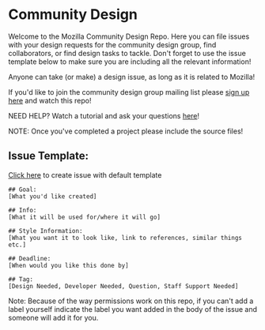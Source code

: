 # Community Design

Welcome to the Mozilla Community Design Repo. Here you can file issues with your design requests for the community design group, find collaborators, or find design tasks to tackle. Don't forget to use the issue template below to make sure you are including all the relevant information!

Anyone can take (or make) a design issue, as long as it is related to Mozilla!

If you'd like to join the community design group mailing list please [sign up here](http://ow.ly/WgQ9S) and watch this repo!

NEED HELP? Watch a tutorial and ask your questions [here](https://discourse.mozilla-community.org/t/love-community-design-but-not-comfortable-with-github/6626)!

NOTE: Once you've completed a project please include the source files!

## Issue Template: 

[Click here](https://github.com/mozilla/Community-Design/issues/new?body=%23%23%20Goal%3A%20%0A%5BWhat%20you%27d%20like%20created%5D%0A%0A%23%23%20Info%3A%20%0A%5BWhat%20it%20will%20be%20used%20for%2Fwhere%20it%20will%20go%5D%0A%0A%23%23%20Style%20Information%3A%20%0A%5BWhat%20you%20want%20it%20to%20look%20like%2C%20link%20to%20references%2C%20similar%20things%20etc.%5D%0A%0A%23%23%20Deadline%3A%20%0A%5BWhen%20would%20you%20like%20this%20done%20by%5D%0A%0A%23%23%20Tag%3A%20%0A%5BDesign%20Needed%2C%20Developer%20Needed%2C%20Question%2C%20Staff%20Support%20Needed%5D) to create issue with default template

```
## Goal: 
[What you'd like created]

## Info: 
[What it will be used for/where it will go]

## Style Information: 
[What you want it to look like, link to references, similar things etc.]

## Deadline: 
[When would you like this done by]

## Tag: 
[Design Needed, Developer Needed, Question, Staff Support Needed]
```

Note: Because of the way permissions work on this repo, if you can't add a label yourself indicate the label you want added in the body of the issue and someone will add it for you. 
